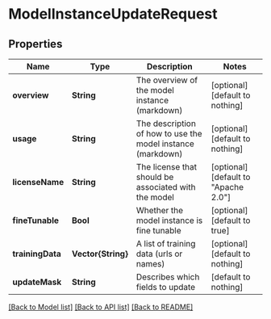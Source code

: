 # ModelInstanceUpdateRequest


## Properties
Name | Type | Description | Notes
------------ | ------------- | ------------- | -------------
**overview** | **String** | The overview of the model instance (markdown) | [optional] [default to nothing]
**usage** | **String** | The description of how to use the model instance (markdown) | [optional] [default to nothing]
**licenseName** | **String** | The license that should be associated with the model | [optional] [default to "Apache 2.0"]
**fineTunable** | **Bool** | Whether the model instance is fine tunable | [optional] [default to true]
**trainingData** | **Vector{String}** | A list of training data (urls or names) | [optional] [default to nothing]
**updateMask** | **String** | Describes which fields to update | [default to nothing]


[[Back to Model list]](../README.md#models) [[Back to API list]](../README.md#api-endpoints) [[Back to README]](../README.md)


